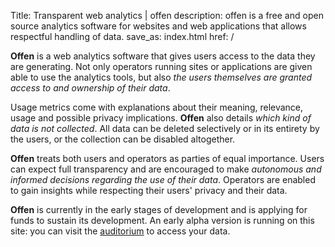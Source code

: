 Title: Transparent web analytics | offen
description: offen is a free and open source analytics software for websites and web applications that allows respectful handling of data.
save_as: index.html
href: /

__Offen__ is a web analytics software that gives users access to the data they are generating. Not only operators running sites or applications are given able to use the analytics tools, but also *the users themselves are granted access to and ownership of their data*.

Usage metrics come with explanations about their meaning, relevance, usage and possible privacy implications. __Offen__ also details *which kind of data is not collected*. All data can be deleted selectively or in its entirety by the users, or the collection can be disabled altogether.

__Offen__ treats both users and operators as parties of equal importance. Users can expect full transparency and are encouraged to make *autonomous and informed decisions regarding the use of their data*. Operators are enabled to gain insights while respecting their users' privacy and their data.

__Offen__ is currently in the early stages of development and is applying for funds to sustain its development. An early alpha version is running on this site: you can visit the [auditorium](https://auditorium-alpha.offen.dev) to access your data.
